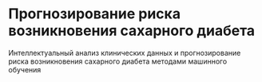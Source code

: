# Прогнозирование риска возникновения сахарного диабета
Интеллектуальный анализ клинических данных и прогнозирование риска возникновения сахарного диабета методами машинного обучения